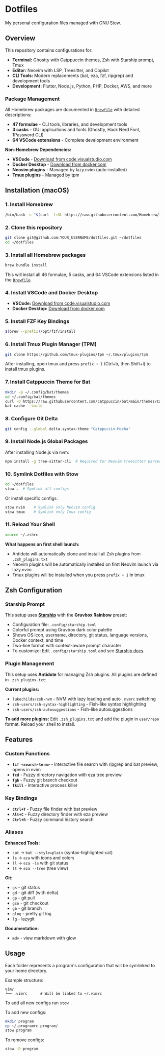 # Dotfiles

My personal configuration files managed with GNU Stow.

## Overview

This repository contains configurations for:
- **Terminal:** Ghostty with Catppuccin themes, Zsh with Starship prompt, Tmux
- **Editor:** Neovim with LSP, Treesitter, and Copilot
- **CLI Tools:** Modern replacements (bat, eza, fzf, ripgrep) and development tools
- **Development:** Flutter, Node.js, Python, PHP, Docker, AWS, and more

### Package Management

All Homebrew packages are documented in [`Brewfile`](Brewfile) with detailed descriptions:
- **47 formulae** - CLI tools, libraries, and development tools
- **3 casks** - GUI applications and fonts (Ghostty, Hack Nerd Font, 1Password CLI)
- **64 VSCode extensions** - Complete development environment

**Non-Homebrew Dependencies:**
- **VSCode** - [Download from code.visualstudio.com](https://code.visualstudio.com)
- **Docker Desktop** - [Download from docker.com](https://www.docker.com/products/docker-desktop)
- **Neovim plugins** - Managed by lazy.nvim (auto-installed)
- **Tmux plugins** - Managed by tpm

## Installation (macOS)

### 1. Install Homebrew
```bash
/bin/bash -c "$(curl -fsSL https://raw.githubusercontent.com/Homebrew/install/HEAD/install.sh)"
```

### 2. Clone this repository
```bash
git clone git@github.com:YOUR_USERNAME/dotfiles.git ~/dotfiles
cd ~/dotfiles
```

### 3. Install all Homebrew packages
```bash
brew bundle install
```

This will install all 46 formulae, 5 casks, and 64 VSCode extensions listed in the [`Brewfile`](Brewfile).

### 4. Install VSCode and Docker Desktop
- **VSCode:** [Download from code.visualstudio.com](https://code.visualstudio.com)
- **Docker Desktop:** [Download from docker.com](https://www.docker.com/products/docker-desktop)

### 5. Install FZF Key Bindings
```bash
$(brew --prefix)/opt/fzf/install
```

### 6. Install Tmux Plugin Manager (TPM)
```bash
git clone https://github.com/tmux-plugins/tpm ~/.tmux/plugins/tpm
```

After installing, open tmux and press `prefix + I` (Ctrl+b, then Shift+I) to install tmux plugins.

### 7. Install Catppuccin Theme for Bat
```bash
mkdir -p ~/.config/bat/themes
cd ~/.config/bat/themes
curl -O https://raw.githubusercontent.com/catppuccin/bat/main/themes/Catppuccin-Mocha.tmTheme
bat cache --build
```

### 8. Configure Git Delta
```bash
git config --global delta.syntax-theme "Catppuccin-Mocha"
```

### 9. Install Node.js Global Packages
After installing Node.js via nvm:

```bash
npm install -g tree-sitter-cli  # Required for Neovim treesitter parsers
```

### 10. Symlink Dotfiles with Stow
```bash
cd ~/dotfiles
stow .  # Symlink all configs
```

Or install specific configs:
```bash
stow nvim    # Symlink only Neovim config
stow tmux    # Symlink only Tmux config
```

### 11. Reload Your Shell
```bash
source ~/.zshrc
```

**What happens on first shell launch:**
- Antidote will automatically clone and install all Zsh plugins from `.zsh_plugins.txt`
- Neovim plugins will be automatically installed on first Neovim launch via lazy.nvim
- Tmux plugins will be installed when you press `prefix + I` in tmux

## Zsh Configuration

### Starship Prompt

This setup uses **[Starship](https://starship.rs)** with the **Gruvbox Rainbow** preset:
- Configuration file: `.config/starship.toml`
- Colorful prompt using Gruvbox dark color palette
- Shows OS icon, username, directory, git status, language versions, Docker context, and time
- Two-line format with context-aware prompt character
- To customize: Edit `.config/starship.toml` and see [Starship docs](https://starship.rs/config/)

### Plugin Management

This setup uses **Antidote** for managing Zsh plugins. All plugins are defined in `.zsh_plugins.txt`:

**Current plugins:**
- `lukechilds/zsh-nvm` - NVM with lazy loading and auto `.nvmrc` switching
- `zsh-users/zsh-syntax-highlighting` - Fish-like syntax highlighting
- `zsh-users/zsh-autosuggestions` - Fish-like autosuggestions

**To add more plugins:** Edit `.zsh_plugins.txt` and add the plugin in `user/repo` format. Reload your shell to install.

## Features

### Custom Functions

- **`fif <search-term>`** - Interactive file search with ripgrep and bat preview, opens in nvim
- **`fcd`** - Fuzzy directory navigation with eza tree preview
- **`fgb`** - Fuzzy git branch checkout
- **`fkill`** - Interactive process killer

### Key Bindings

- **`Ctrl+T`** - Fuzzy file finder with bat preview
- **`Alt+C`** - Fuzzy directory finder with eza preview
- **`Ctrl+R`** - Fuzzy command history search

### Aliases

**Enhanced Tools:**
- `cat` → `bat --style=plain` (syntax-highlighted cat)
- `ls` → `eza` with icons and colors
- `ll` → `eza -la` with git status
- `lt` → `eza --tree` (tree view)

**Git:**
- `gs` - git status
- `gd` - git diff (with delta)
- `gp` - git pull
- `gco` - git checkout
- `gb` - git branch
- `glog` - pretty git log
- `lg` - lazygit

**Documentation:**
- `mdv` - view markdown with glow

## Usage

Each folder represents a program's configuration that will be symlinked to your home directory.

Example structure:
```
vim/
└── .vimrc      # Will be linked to ~/.vimrc
```

To add all new configs run `stow .`

To add new configs:
```bash
mkdir program
cp ~/.programrc program/
stow program
```

To remove configs:
```bash
stow -D program
```
